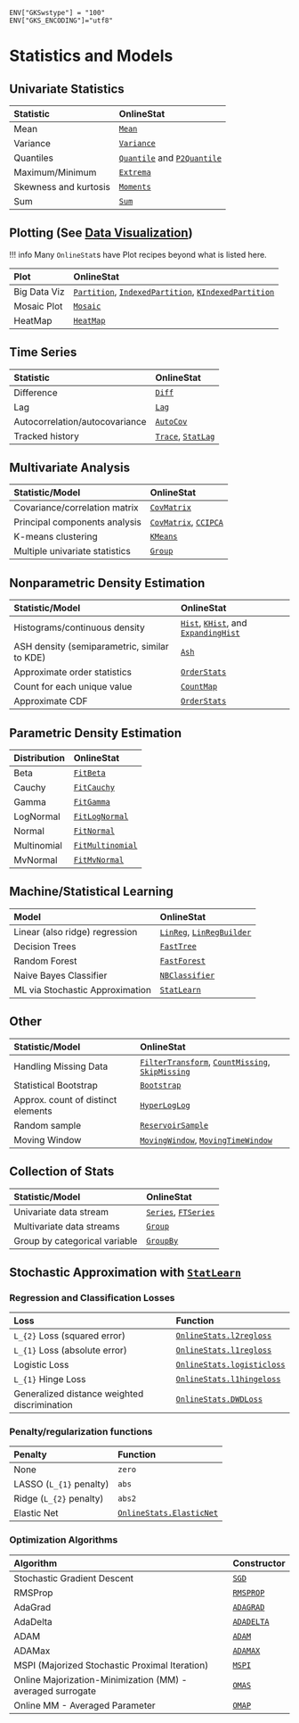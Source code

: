 ```@setup statsmodels
ENV["GKSwstype"] = "100"
ENV["GKS_ENCODING"]="utf8"
```

# Statistics and Models

## Univariate Statistics

| Statistic             | OnlineStat                                  |
|:----------------------|:--------------------------------------------|
| Mean                  | [`Mean`](@ref)                              |
| Variance              | [`Variance`](@ref)                          |
| Quantiles             | [`Quantile`](@ref) and [`P2Quantile`](@ref) |
| Maximum/Minimum       | [`Extrema`](@ref)                           |
| Skewness and kurtosis | [`Moments`](@ref)                           |
| Sum                   | [`Sum`](@ref)                               |

## Plotting (See [Data Visualization](@ref))

!!! info
    Many `OnlineStat`s have Plot recipes beyond what is listed here.

| Plot         | OnlineStat                                                                   |
|:-------------|:-----------------------------------------------------------------------------|
| Big Data Viz | [`Partition`](@ref), [`IndexedPartition`](@ref), [`KIndexedPartition`](@ref) |
| Mosaic Plot  | [`Mosaic`](@ref)                                                             |
| HeatMap      | [`HeatMap`](@ref)                                                            |

## Time Series

| Statistic                      | OnlineStat                         |
|:-------------------------------|:-----------------------------------|
| Difference                     | [`Diff`](@ref)                     |
| Lag                            | [`Lag`](@ref)                      |
| Autocorrelation/autocovariance | [`AutoCov`](@ref)                  |
| Tracked history                | [`Trace`](@ref), [`StatLag`](@ref) |

## Multivariate Analysis

| Statistic/Model                | OnlineStat                            |
|:-------------------------------|:--------------------------------------|
| Covariance/correlation matrix  | [`CovMatrix`](@ref)                   |
| Principal components analysis  | [`CovMatrix`](@ref), [`CCIPCA`](@ref) |
| K-means clustering             | [`KMeans`](@ref)                      |
| Multiple univariate statistics | [`Group`](@ref)                       |

## Nonparametric Density Estimation

| Statistic/Model                              | OnlineStat                                                   |
|:---------------------------------------------|:-------------------------------------------------------------|
| Histograms/continuous density                | [`Hist`](@ref), [`KHist`](@ref), and [`ExpandingHist`](@ref) |
| ASH density (semiparametric, similar to KDE) | [`Ash`](@ref)                                                |
| Approximate order statistics                 | [`OrderStats`](@ref)                                         |
| Count for each unique value                  | [`CountMap`](@ref)                                           |
| Approximate CDF                              | [`OrderStats`](@ref)                                         |

## Parametric Density Estimation

| Distribution | OnlineStat               |
|:-------------|:-------------------------|
| Beta         | [`FitBeta`](@ref)        |
| Cauchy       | [`FitCauchy`](@ref)      |
| Gamma        | [`FitGamma`](@ref)       |
| LogNormal    | [`FitLogNormal`](@ref)   |
| Normal       | [`FitNormal`](@ref)      |
| Multinomial  | [`FitMultinomial`](@ref) |
| MvNormal     | [`FitMvNormal`](@ref)    |

## Machine/Statistical Learning

| Model                           | OnlineStat                                |
|:--------------------------------|:------------------------------------------|
| Linear (also ridge) regression  | [`LinReg`](@ref), [`LinRegBuilder`](@ref) |
| Decision Trees                  | [`FastTree`](@ref)                        |
| Random Forest                   | [`FastForest`](@ref)                      |
| Naive Bayes Classifier          | [`NBClassifier`](@ref)                    |
| ML via Stochastic Approximation | [`StatLearn`](@ref)                       |

## Other

| Statistic/Model                    | OnlineStat                                                               |
|:-----------------------------------|:-------------------------------------------------------------------------|
| Handling Missing Data              | [`FilterTransform`](@ref), [`CountMissing`](@ref), [`SkipMissing`](@ref) |
| Statistical Bootstrap              | [`Bootstrap`](@ref)                                                      |
| Approx. count of distinct elements | [`HyperLogLog`](@ref)                                                    |
| Random sample                      | [`ReservoirSample`](@ref)                                                |
| Moving Window                      | [`MovingWindow`](@ref), [`MovingTimeWindow`](@ref)                       |

## Collection of Stats

| Statistic/Model               | OnlineStat                           |
|:------------------------------|:-------------------------------------|
| Univariate data stream        | [`Series`](@ref), [`FTSeries`](@ref) |
| Multivariate data streams     | [`Group`](@ref)                      |
| Group by categorical variable | [`GroupBy`](@ref)                    |


## Stochastic Approximation with [`StatLearn`](@ref) 

### Regression and Classification Losses

| Loss                                         | Function                           |
|:---------------------------------------------|:-----------------------------------|
| ``L_{2}`` Loss (squared error)               | [`OnlineStats.l2regloss`](@ref)    |
| ``L_{1}`` Loss (absolute error)              | [`OnlineStats.l1regloss`](@ref)    |
| Logistic Loss                                | [`OnlineStats.logisticloss`](@ref) |
| ``L_{1}`` Hinge Loss                         | [`OnlineStats.l1hingeloss`](@ref)  |
| Generalized distance weighted discrimination | [`OnlineStats.DWDLoss`](@ref)      |

### Penalty/regularization functions 

| Penalty                    | Function                         |
|:---------------------------|:---------------------------------|
| None                       | `zero`                           |
| LASSO (``L_{1}`` penalty)  | `abs`                            |
| Ridge  (``L_{2}`` penalty) | `abs2`                           |
| Elastic Net                | [`OnlineStats.ElasticNet`](@ref) |      

### Optimization Algorithms

| Algorithm                                                  | Constructor        |
|:-----------------------------------------------------------|:-------------------|
| Stochastic Gradient Descent                                | [`SGD`](@ref)      |
| RMSProp                                                    | [`RMSPROP`](@ref)  |
| AdaGrad                                                    | [`ADAGRAD`](@ref)  |
| AdaDelta                                                   | [`ADADELTA`](@ref) |
| ADAM                                                       | [`ADAM`](@ref)     |
| ADAMax                                                     | [`ADAMAX`](@ref)   |
| MSPI (Majorized Stochastic Proximal Iteration)             | [`MSPI`](@ref)     |
| Online Majorization-Minimization (MM) - averaged surrogate | [`OMAS`](@ref)     |
| Online MM - Averaged Parameter                             | [`OMAP`](@ref)     |
